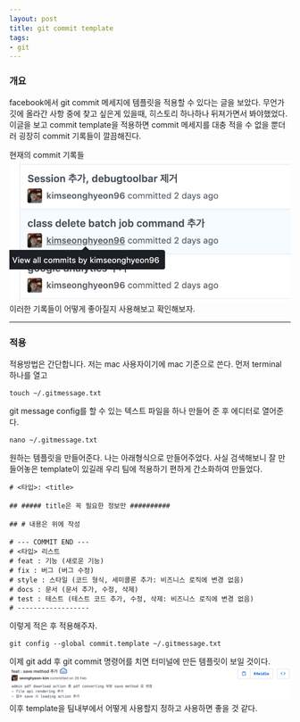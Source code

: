 ```yaml
---
layout: post
title: git commit template
tags:
- git
---
```

### 개요
facebook에서 git commit 메세지에 템플릿을 적용할 수 있다는 글을 보았다. 무언가 깃에 올라간 사항 중에 찾고 싶은게 있을때, 히스토리 하나하나 뒤져가면서 봐야했었다. 이글을 보고 commit template을 적용하면 commit 메세지를 대충 적을 수 없을 뿐더러 굉장히 commit 기록들이 깔끔해진다.

현재의 commit 기록들
![image](../images/gittemplate1.png)
이러한 기록들이 어떻게 좋아질지 사용해보고 확인해보자.

---
### 적용
적용방법은 간단합니다. 저는 mac 사용자이기에 mac 기준으로 쓴다.
먼저 terminal 하나를 열고
```console
touch ~/.gitmessage.txt
```
git message config를 할 수 있는 텍스트 파일을 하나 만들어 준 후 에디터로 열어준다.
```console
nano ~/.gitmessage.txt
```
원하는 템플릿을 만들어준다. 나는 아래형식으로 만들어주었다. 사실 검색해보니 잘 만들어놓은 template이 있길래 우리 팀에 적용하기 편하게 간소화하여 만들었다.
```console
# <타입>: <title>

## ##### title은 꼭 필요한 정보만 ##########

## # 내용은 위에 작성

# --- COMMIT END ---
# <타입> 리스트
# feat : 기능 (새로운 기능)
# fix : 버그 (버그 수정)
# style : 스타일 (코드 형식, 세미콜론 추가: 비즈니스 로직에 변경 없음)
# docs : 문서 (문서 추가, 수정, 삭제)
# test : 테스트 (테스트 코드 추가, 수정, 삭제: 비즈니스 로직에 변경 없음)
# ------------------
```
이렇게 적은 후 적용해주자.
```console
git config --global commit.template ~/.gitmessage.txt
```
이제 git add 후 git commit 명령어를 치면 터미널에 만든 템플릿이 보일 것이다.
![image](../images/gittemplate2.png)
이후 template을 팀내부에서 어떻게 사용할지 정하고 사용하면 좋을 것 같다.


